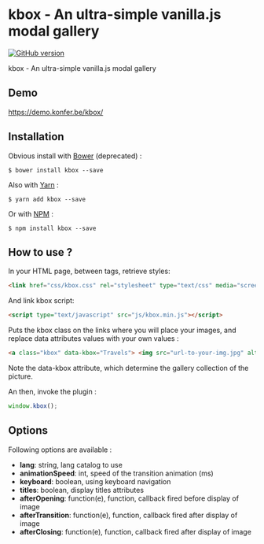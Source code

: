 # kbox - An ultra-simple vanilla.js modal gallery

[![GitHub version](https://badge.fury.io/gh/e-lLess%2Fkslider.svg)](https://badge.fury.io/gh/e-lLess%2Fkslider)

kbox - An ultra-simple vanilla.js modal gallery
        
## Demo

https://demo.konfer.be/kbox/

## Installation

Obvious install with [Bower](http://bower.io) (deprecated) :

`$ bower install kbox --save`

Also with [Yarn](https://yarnpkg.com/lang/en/) :

`$ yarn add kbox --save`

Or with [NPM](https://www.npmjs.com/) :

`$ npm install kbox --save`

## How to use ?

In your HTML page, between <head> tags, retrieve styles:

``` html 
<link href="css/kbox.css" rel="stylesheet" type="text/css" media="screen" />
```

And link kbox script:

``` html 
<script type="text/javascript" src="js/kbox.min.js"></script>
```

Puts the kbox class on the links where you will place your images, and replace data attributes values with your own values :

``` html 
<a class="kbox" data-kbox="Travels"> <img src="url-to-your-img.jpg" alt="" /> <a>
```

Note the data-kbox attribute, which determine the gallery collection of the picture.
 
An then, invoke the plugin :

``` javascript
window.kbox();
```

## Options

Following options are available :

* **lang**: string, lang catalog to use
* **animationSpeed**: int, speed of the transition animation (ms)
* **keyboard**: boolean, using keyboard navigation
* **titles**: boolean, display titles attributes
* **afterOpening**: function(e), function, callback fired before display of image
* **afterTransition**: function(e), function, callback fired after display of image
* **afterClosing**: function(e), function, callback fired after display of image
                
